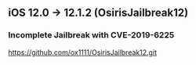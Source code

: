 ## iOS 12.0 -> 12.1.2 (OsirisJailbreak12) 
### Incomplete Jailbreak with CVE-2019-6225

https://github.com/ox1111/OsirisJailbreak12.git
